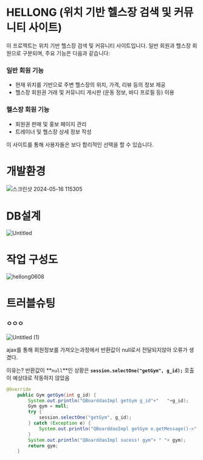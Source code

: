 # HELLONG (위치 기반 헬스장 검색 및 커뮤니티 사이트)

이 프로젝트는 위치 기반 헬스장 검색 및 커뮤니티 사이트입니다. 일반 회원과 헬스장 회원으로 구분되며, 주요 기능은 다음과 같습니다:

### 일반 회원 기능
- 현재 위치를 기반으로 주변 헬스장의 위치, 가격, 리뷰 등의 정보 제공
- 헬스장 회원권 거래 및 커뮤니티 게시판 (운동 정보, 바디 프로필 등) 이용

### 헬스장 회원 기능
- 회원권 판매 및 홍보 페이지 관리
- 트레이너 및 헬스장 상세 정보 작성

이 사이트를 통해 사용자들은 보다 합리적인 선택을 할 수 있습니다.

# 개발환경

![스크린샷 2024-05-16 115305](https://github.com/sucaund/Hellong/assets/139835601/60dbc9f3-a8de-4d04-8058-b6973c018bb4)

# DB설계

![Untitled](https://github.com/sucaund/Hellong/assets/139835601/5003cead-ca13-465c-baac-e37ef7bcdc5b)


# 작업 구성도

![hellong0608](https://github.com/sucaund/Hellong/assets/139835601/84f99c6b-b43d-4570-9133-0f5fabf74ab3)

# 트러블슈팅

### ㅇㅇㅇ

![Untitled (1)](https://github.com/sucaund/Hellong/assets/139835601/284e2c8a-3b53-400f-877f-c779b16a99f3)


ajax를 통해 회원정보를 가져오는과정에서 반환값이 null로서 전달되지않아 오류가 생겼다.

이유는?
반환값이 **`null`**인 상황은 **`session.selectOne("getGym", g_id);`** 호출이 예상대로 작동하지 않았음

```java
@Override
	public Gym getGym(int g_id) {
		System.out.println("QBoarddaoImpl getGym g_id"+"   "+g_id);
		Gym gym = null;
		try {
			session.selectOne("getGym", g_id);
		} catch (Exception e) {
			System.out.println("QBoarddaoImpl getGym e.getMessage()->" + e.getMessage());
		}
		System.out.println("QBoarddaoImpl sucess! gym"+ " "+ gym);
		return gym;
	}
```

